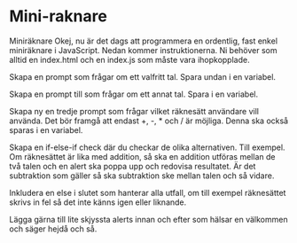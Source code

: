 # Mini-raknare
Miniräknare
Okej, nu är det dags att programmera en ordentlig, fast enkel miniräknare i JavaScript. Nedan kommer instruktionerna. Ni behöver som alltid en index.html och en index.js som måste vara ihopkopplade.

Skapa en prompt som frågar om ett valfritt tal. Spara undan i en variabel.

Skapa en prompt till som frågar om ett annat tal. Spara i en variabel.

Skapa ny en tredje prompt som frågar vilket räknesätt användare vill använda. Det bör framgå att endast +, -, * och / är möjliga. Denna ska också sparas i en variabel.

Skapa en if-else-if check där du checkar de olika alternativen. Till exempel. Om räknesättet är lika med addition, så ska en addition utföras mellan de två talen och en alert ska poppa upp och redovisa resultatet. Är det subtraktion som gäller så ska subtraktion ske mellan talen och så vidare.

Inkludera en else i slutet som hanterar alla utfall, om till exempel räknesättet skrivs in fel så det inte känns igen eller liknande.

Lägga gärna till lite skjyssta alerts innan och efter som hälsar en välkommen och säger hejdå och så.